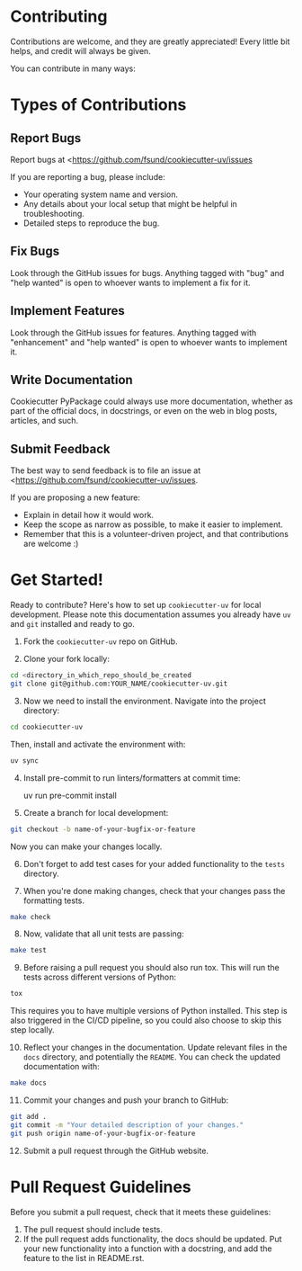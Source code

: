 # Contributing

Contributions are welcome, and they are greatly appreciated!
Every little bit helps, and credit will always be given.

You can contribute in many ways:

# Types of Contributions

## Report Bugs

Report bugs at <https://github.com/fsund/cookiecutter-uv/issues

If you are reporting a bug, please include:

- Your operating system name and version.
- Any details about your local setup that might be helpful in troubleshooting.
- Detailed steps to reproduce the bug.

## Fix Bugs

Look through the GitHub issues for bugs.
Anything tagged with "bug" and "help wanted" is open to whoever wants to implement a fix for it.

## Implement Features

Look through the GitHub issues for features.
Anything tagged with "enhancement" and "help wanted" is open to whoever wants to implement it.

## Write Documentation

Cookiecutter PyPackage could always use more documentation, whether as part of the official docs, in docstrings, or even on the web in blog posts, articles, and such.

## Submit Feedback

The best way to send feedback is to file an issue at <https://github.com/fsund/cookiecutter-uv/issues.

If you are proposing a new feature:

- Explain in detail how it would work.
- Keep the scope as narrow as possible, to make it easier to implement.
- Remember that this is a volunteer-driven project, and that contributions are welcome :)

# Get Started!

Ready to contribute? Here\'s how to set up `cookiecutter-uv` for local development.
Please note this documentation assumes you already have `uv` and `git` installed and ready to go.

1. Fork the `cookiecutter-uv` repo on GitHub.

2. Clone your fork locally:

```bash
cd <directory_in_which_repo_should_be_created
git clone git@github.com:YOUR_NAME/cookiecutter-uv.git
```

3. Now we need to install the environment.
   Navigate into the project directory:

```bash
cd cookiecutter-uv
```

Then, install and activate the environment with:

```bash
uv sync
```

4. Install pre-commit to run linters/formatters at commit time:

   uv run pre-commit install

5. Create a branch for local development:

```bash
git checkout -b name-of-your-bugfix-or-feature
```

Now you can make your changes locally.

6. Don\'t forget to add test cases for your added functionality to the `tests` directory.

7. When you\'re done making changes, check that your changes pass the formatting tests.

```bash
make check
```

8. Now, validate that all unit tests are passing:

```bash
make test
```

9. Before raising a pull request you should also run tox. This will run the tests across different versions of Python:

```bash
tox
```

This requires you to have multiple versions of Python installed.
This step is also triggered in the CI/CD pipeline, so you could also choose to skip this step locally.

10. Reflect your changes in the documentation. Update relevant files in the `docs` directory, and potentially the `README`.
    You can check the updated documentation with:

```bash
make docs
```

11. Commit your changes and push your branch to GitHub:

```bash
git add .
git commit -m "Your detailed description of your changes."
git push origin name-of-your-bugfix-or-feature
```

12. Submit a pull request through the GitHub website.

# Pull Request Guidelines

Before you submit a pull request, check that it meets these guidelines:

1.  The pull request should include tests.
2.  If the pull request adds functionality, the docs should be updated.
    Put your new functionality into a function with a docstring, and add the feature to the list in README.rst.
